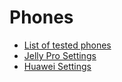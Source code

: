 # Phones

* [List of tested phones](../Getting-Started/Phones.md)
* [Jelly Pro Settings](../Usage/jelly.md>)
* [Huawei Settings](../Usage/huawei.md)

